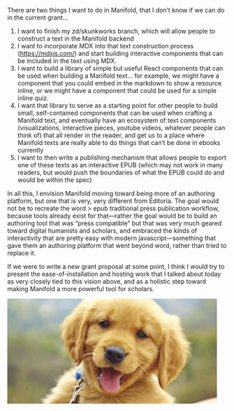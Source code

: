 There are two things I want to do in Manifold, that I don’t know if we can do in the current grant…

1. I want to finish my zd/skunkworks branch, which will allow people to construct a text in the Manifold backend 
2. I want to incorporate MDX into that text construction process (https://mdxjs.com/) and start building interactive components that can be included in the text using MDX.
3. I want to build a library of simple but useful React components that can be used when building a Manifold text… for example, we might have a <Resource> component that you could embed in the markdown to show a resource inline, or we might have a <Quiz> component that could be used for a simple inline quiz.
4. I want that library to serve as a starting point for other people to build small, self-contained components that can be used when crafting a Manifold text, and eventually have an ecosystem of text components (visualizations, interactive pieces, youtube videos, whatever people can think of) that all render in the reader, and get us to a place where Manifold texts are really able to do things that can’t be done in ebooks currently
5. I want to then write a publishing mechanism that allows people to export one of these texts as an interactive EPUB (which may not work in many readers, but would push the boundaries of what the EPUB could do and would be within the spec)

In all this, I envision Manifold moving toward being more of an authoring platform, but one that is very, very different from Editoria. The goal would not be to recreate the word > epub traditional press publication workflow, because tools already exist for that—rather the goal would be to build an authoring tool that was “press compatible” but that was very much geared toward digital humanists and scholars, and embraced the kinds of interactivity that are pretty easy with modern javascript—something that gave them an authoring platform that went beyond word, rather than tried to replace it.

If we were to write a new grant proposal at some point, I think I would try to present the ease-of-installation and hosting work that I talked about today as very closely tied to this vision above, and as a holistic step toward making Manifold a more powerful tool for scholars.

![dog](./dog.jpg "Dog")
